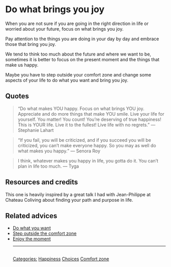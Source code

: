# Do what brings you joy

When you are not sure if you are going in the right direction in life or worried about your future, focus on what brings you joy.

Pay attention to the things you are doing in your day by day and embrace those that bring you joy.

We tend to think too much about the future and where we want to be, sometimes it is better to focus on the present moment and the things that make us happy.

Maybe you have to step outside your comfort zone and change some aspects of your life to do what you want and bring you joy.

## Quotes

> “Do what makes YOU happy. Focus on what brings YOU joy. Appreciate and do more things that make YOU smile. Live your life for yourself. You matter! You count! You’re deserving of true happiness! This is YOUR life. Live it to the fullest! Live life with no regrets.” ― Stephanie Lahart

> “If you fail, you will be criticized, and if you succeed you will be criticized, you can’t make everyone happy. So you may as well do what makes you happy.” ― Senora Roy

> I think, whatever makes you happy in life, you gotta do it. You can’t plan in life too much. ― Tyga

## Resources and credits

This one is heavily inspired by a great talk I had with Jean-Philippe at Chateau Coliving about finding your path and purpose in life.

## Related advices

- [Do what you want](../Do%20what%20you%20want/index.md)
- [Step outside the comfort zone](../Step%20outside%20the%20comfort%20zone/index.md)
- [Enjoy the moment](../Enjoy%20the%20moment/index.md)<hr/><br/>[Categories:](../Categories/index.md) [Happiness](../Categories/Happiness.md) [Choices](../Categories/Choices.md) [Comfort zone](../Categories/Comfort%20zone.md)